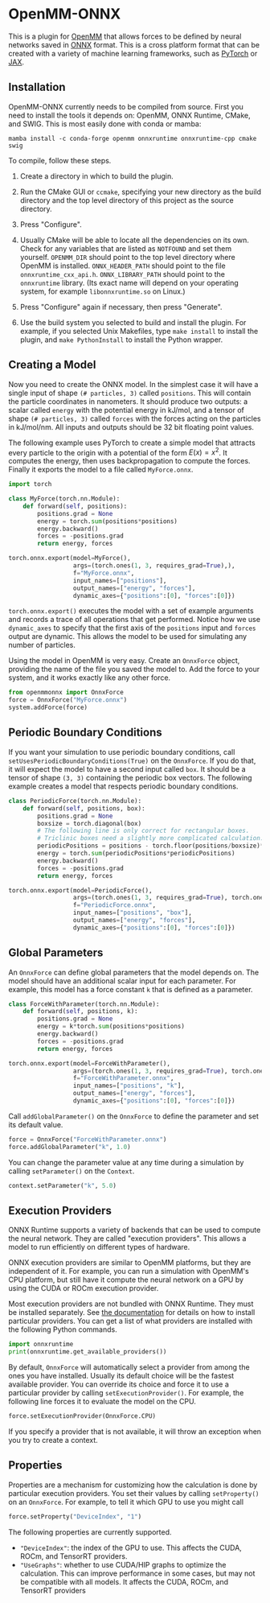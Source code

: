 # OpenMM-ONNX

This is a plugin for [OpenMM](https://openmm.org) that allows forces to be defined by neural networks
saved in [ONNX](https://onnx.ai) format.  This is a cross platform format that can be created with a
variety of machine learning frameworks, such as [PyTorch](https://pytorch.org) or [JAX](https://jax.dev).

## Installation

OpenMM-ONNX currently needs to be compiled from source.  First you need to install the tools it depends
on: OpenMM, ONNX Runtime, CMake, and SWIG.  This is most easily done with conda or mamba:

```
mamba install -c conda-forge openmm onnxruntime onnxruntime-cpp cmake swig
```

To compile, follow these steps.

1. Create a directory in which to build the plugin.

2. Run the CMake GUI or `ccmake`, specifying your new directory as the build directory and the top
level directory of this project as the source directory.

3. Press "Configure".

4. Usually CMake will be able to locate all the dependencies on its own.  Check for any variables that are 
listed as `NOTFOUND` and set them yourself.  `OPENMM_DIR` should point to the top level directory where OpenMM
is installed.  `ONNX_HEADER_PATH` should point to the file `onnxruntime_cxx_api.h`.  `ONNX_LIBRARY_PATH`
should point to the `onnxruntime` library.  (Its exact name will depend on your operating system, for example
`libonnxruntime.so` on Linux.)

5. Press "Configure" again if necessary, then press "Generate".

6. Use the build system you selected to build and install the plugin.  For example, if you
selected Unix Makefiles, type `make install` to install the plugin, and `make PythonInstall` to
install the Python wrapper.

## Creating a Model

Now you need to create the ONNX model.  In the simplest case it will have a single input of shape
`(# particles, 3)` called `positions`.  This will contain the particle coordinates in nanometers.
It should produce two outputs: a scalar called `energy` with the potential energy in kJ/mol, and
a tensor of shape `(# particles, 3)` called `forces` with the forces acting on the particles in
kJ/mol/nm.  All inputs and outputs should be 32 bit floating point values.

The following example uses PyTorch to create a simple model that attracts every particle to the
origin with a potential of the form $E(x) = x^2$.  It computes the energy, then uses backpropagation to
compute the forces.  Finally it exports the model to a file called `MyForce.onnx`.

```python
import torch

class MyForce(torch.nn.Module):
    def forward(self, positions):
        positions.grad = None
        energy = torch.sum(positions*positions)
        energy.backward()
        forces = -positions.grad
        return energy, forces

torch.onnx.export(model=MyForce(),
                  args=(torch.ones(1, 3, requires_grad=True),),
                  f="MyForce.onnx",
                  input_names=["positions"],
                  output_names=["energy", "forces"],
                  dynamic_axes={"positions":[0], "forces":[0]})
```

`torch.onnx.export()` executes the model with a set of example arguments and records a trace
of all operations that get performed.  Notice how we use `dynamic_axes` to specify that the first
axis of the `positions` input and `forces` output are dynamic.  This allows the model to be used
for simulating any number of particles.

Using the model in OpenMM is very easy.  Create an `OnnxForce` object, providing the name of the
file you saved the model to.  Add the force to your system, and it works exactly like any other
force.

```python
from openmmonnx import OnnxForce
force = OnnxForce("MyForce.onnx")
system.addForce(force)
```

## Periodic Boundary Conditions

If you want your simulation to use periodic boundary conditions, call `setUsesPeriodicBoundaryConditions(True)`
on the `OnnxForce`.  If you do that, it will expect the model to have a second input called `box`.  It should
be a tensor of shape `(3, 3)` containing the periodic box vectors.  The following example creates a model that
respects periodic boundary conditions.

```python
class PeriodicForce(torch.nn.Module):
    def forward(self, positions, box):
        positions.grad = None
        boxsize = torch.diagonal(box)
        # The following line is only correct for rectangular boxes.
        # Triclinic boxes need a slightly more complicated calculation.
        periodicPositions = positions - torch.floor(positions/boxsize)*boxsize
        energy = torch.sum(periodicPositions*periodicPositions)
        energy.backward()
        forces = -positions.grad
        return energy, forces

torch.onnx.export(model=PeriodicForce(),
                  args=(torch.ones(1, 3, requires_grad=True), torch.ones(3, 3)),
                  f="PeriodicForce.onnx",
                  input_names=["positions", "box"],
                  output_names=["energy", "forces"],
                  dynamic_axes={"positions":[0], "forces":[0]})
```

## Global Parameters

An `OnnxForce` can define global parameters that the model depends on.  The model should have an additional
scalar input for each parameter.  For example, this model has a force constant `k` that is defined as a
parameter.

```python
class ForceWithParameter(torch.nn.Module):
    def forward(self, positions, k):
        positions.grad = None
        energy = k*torch.sum(positions*positions)
        energy.backward()
        forces = -positions.grad
        return energy, forces

torch.onnx.export(model=ForceWithParameter(),
                  args=(torch.ones(1, 3, requires_grad=True), torch.ones(1)),
                  f="ForceWithParameter.onnx",
                  input_names=["positions", "k"],
                  output_names=["energy", "forces"],
                  dynamic_axes={"positions":[0], "forces":[0]})
```

Call `addGlobalParameter()` on the `OnnxForce` to define the parameter and set its default value.

```python
force = OnnxForce("ForceWithParameter.onnx")
force.addGlobalParameter("k", 1.0)
```

You can change the parameter value at any time during a simulation by calling `setParameter()`
on the `Context`.

```python
context.setParameter("k", 5.0)
```

## Execution Providers

ONNX Runtime supports a variety of backends that can be used to compute the neural network.  They
are called "execution providers".  This allows a model to run efficiently on different types of
hardware.

ONNX execution providers are similar to OpenMM platforms, but they are independent of it.  For example,
you can run a simulation with OpenMM's CPU platform, but still have it compute the neural network on
a GPU by using the CUDA or ROCm execution provider.

Most execution providers are not bundled with ONNX Runtime.  They must be installed separately.
See [the documentation](https://onnxruntime.ai/docs/execution-providers/) for details on how to
install particular providers.  You can get a list of what providers are installed with the following
Python commands.

```python
import onnxruntime
print(onnxruntime.get_available_providers())
```

By default, `OnnxForce` will automatically select a provider from among the ones you have installed.
Usually its default choice will be the fastest available provider.  You can override its choice and
force it to use a particular provider by calling `setExecutionProvider()`.  For example, the following
line forces it to evaluate the model on the CPU.

```python
force.setExecutionProvider(OnnxForce.CPU)
```

If you specify a provider that is not available, it will throw an exception when you try to create
a context.

## Properties

Properties are a mechanism for customizing how the calculation is done by particular execution
providers.  You set their values by calling `setProperty()` on an `OnnxForce`.  For example, to
tell it which GPU to use you might call

```python
force.setProperty("DeviceIndex", "1")
```

The following properties are currently supported.

- `"DeviceIndex"`: the index of the GPU to use.  This affects the CUDA, ROCm, and TensorRT providers.
- `"UseGraphs"`: whether to use CUDA/HIP graphs to optimize the calculation.  This can improve
  performance in some cases, but may not be compatible with all models.  It affects the CUDA, ROCm, and
  TensorRT providers